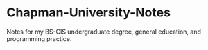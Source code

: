 # Chapman-University-Notes
Notes for my BS-CIS undergraduate degree, general education, and programming practice.
